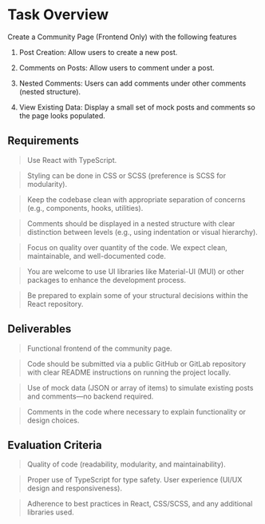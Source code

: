 # Task Overview
Create a Community Page (Frontend Only) with the following features

1. Post Creation:
Allow users to create a new post.

2. Comments on Posts:
Allow users to comment under a post.

3. Nested Comments:
Users can add comments under other comments (nested structure).

4. View Existing Data:
Display a small set of mock posts and comments so the page looks populated.

## Requirements
 
> Use React with TypeScript.

> Styling can be done in CSS or SCSS (preference is SCSS for modularity).

> Keep the codebase clean with appropriate separation of concerns (e.g., components, hooks, utilities).

> Comments should be displayed in a nested structure with clear distinction between levels (e.g., using indentation or visual hierarchy).

> Focus on quality over quantity of the code. We expect clean, maintainable, and well-documented code.

> You are welcome to use UI libraries like Material-UI (MUI) or other packages to enhance the development process.

> Be prepared to explain some of your structural decisions within the React repository.

## Deliverables

> Functional frontend of the community page.

> Code should be submitted via a public GitHub or GitLab repository with clear README instructions on running the project locally.

> Use of mock data (JSON or array of items) to simulate existing posts and comments—no backend required.

> Comments in the code where necessary to explain functionality or design choices.

## Evaluation Criteria

> Quality of code (readability, modularity, and maintainability).

> Proper use of TypeScript for type safety.
User experience (UI/UX design and responsiveness).

> Adherence to best practices in React, CSS/SCSS, and any additional libraries used.